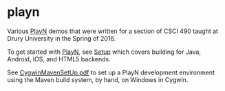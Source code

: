 # playn
Various [PlayN](http://playn.io) demos that were written for a section of CSCI 490 taught at Drury University in the Spring of 2016.

To get started with [PlayN](http://playn.io), see [Setup](http://playn.io/docs/setup.html) which covers building for
Java, Android, iOS, and HTML5 backends.

See [CygwinMavenSetUp.pdf](CygwinMavenSetUp.pdf) to set up a PlayN development environment using the Maven build system,
by hand, on Windows in Cygwin.
